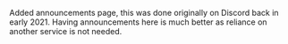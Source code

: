 Added announcements page, this was done originally on Discord back in early 2021. Having announcements here is much better as reliance on another service is not needed.

